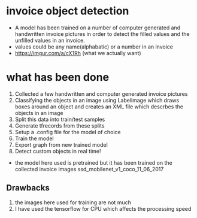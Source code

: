 # invoice object detection
* A model has been trained on a number of computer generated and handwritten invoice pictures in order to detect the filled values and the unfilled values in an invoice. 
* values could be any name(alphabatic) or a number in an invoice 
* https://imgur.com/a/cX1Rh (what we actually want)




# what has been done
1. Collected a few handwritten and computer generated invoice pictures
2. Classifying the objects in an image using Labelimage which draws boxes around an object and creates an XML file which descrbes the objects in an image
3. Split this data into train/test samples
4. Generate  tfrecords from these splits
5. Setup a .config file for the model of choice 
6. Train the model
7. Export graph from new trained model
8. Detect custom objects in real time!

* the model here used is pretrained but it has been trained on the collected invoice images  ssd_mobilenet_v1_coco_11_06_2017


## Drawbacks
1. the images here used for training are not much
2. I have used the tensorflow for CPU which affects the processing speed  



